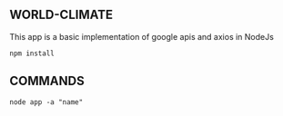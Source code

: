 ## WORLD-CLIMATE

This app is a basic implementation of google apis and axios in NodeJs

```
npm install
```

## COMMANDS

```
node app -a "name"
```
